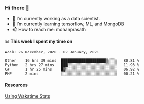 ### Hi there 👋

- 🔭 I’m currently working as a data scientist.
- 🌱 I’m currently learning tensorflow, ML, and MongoDB
- 📫 How to reach me: mohanprasath

📊 **This week I spent my time on**
<!--START_SECTION:waka-->
```text
Week: 26 December, 2020 - 02 January, 2021

Other    16 hrs 39 mins  ████████████████████▒░░░░   80.81 % 
Python   2 hrs 27 mins   ███░░░░░░░░░░░░░░░░░░░░░░   11.93 % 
C#       1 hr 25 mins    █▓░░░░░░░░░░░░░░░░░░░░░░░   06.92 % 
PHP      2 mins          ░░░░░░░░░░░░░░░░░░░░░░░░░   00.21 % 
```
<!--END_SECTION:waka-->

#### Resources
[Using Wakatime Stats](https://github.com/marketplace/actions/waka-readme)
